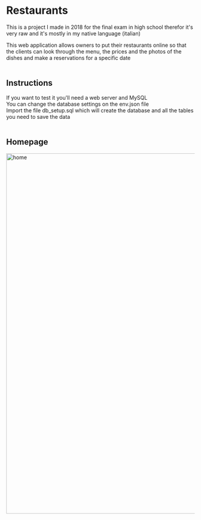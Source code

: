 # Restaurants

This is a project I made in 2018 for the final exam in high school therefor it's very raw and it's mostly in my native language (italian)

This web application allows owners to put their restaurants online so that the clients can look through the menu, the prices and the photos of the dishes and make a reservations for a specific date
<br/><br/>


<h2>Instructions</h2>

If you want to test it you'll need a web server and MySQL<br/>
You can change the database settings on the env.json file<br/>
Import the file db_setup.sql which will create the database and all the tables you need to save the data
<br/><br/>


<h2>Homepage</h2>
<img width="960" alt="home" src="https://user-images.githubusercontent.com/22285224/135196031-b3817b7e-ffe3-4c7a-8252-86f063a508cd.png">
